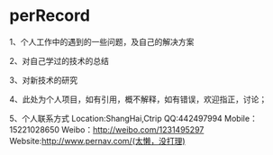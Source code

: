 # perRecord
1、个人工作中的遇到的一些问题，及自己的解决方案

2、对自己学过的技术的总结

3、对新技术的研究

4、此处为个人项目，如有引用，概不解释，如有错误，欢迎指正，讨论；

5、个人联系方式
Location:ShangHai,Ctrip
QQ:442497994 
Mobile：15221028650
Weibo：http://weibo.com/1231495297
Website:http://www.pernav.com/(太懒，没打理)
